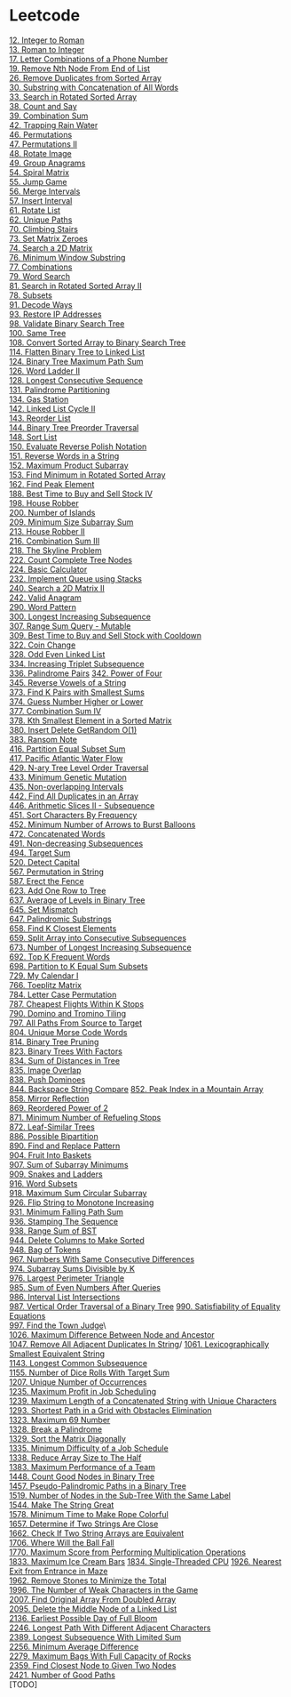 # Leetcode

[12. Integer to Roman](src/leetcode/_12/IntegerToRoman.java)\
[13. Roman to Integer](src/leetcode/_13/RomanInteger.java)\
[17. Letter Combinations of a Phone Number](src/leetcode/_17/LetterCombinationsOfAPhoneNumber.java)\
[19. Remove Nth Node From End of List](src/leetcode/_19/RemoveNthNodeFromEndOfList.java)\
[26. Remove Duplicates from Sorted Array](src/leetcode/_26/RemoveDuplicatesFromSortedArray.java)\
[30. Substring with Concatenation of All Words]()\
[33. Search in Rotated Sorted Array](src/leetcode/_33/SearchInRotatedSortedArray.java)\
[38. Count and Say](src/leetcode/_38/CountAndSay.java)\
[39. Combination Sum](src/leetcode/_39/CombinationSum.java)\
[42. Trapping Rain Water](src/leetcode/_42/TrappingRainWater.java)\
[46. Permutations](src/leetcode/_46/Permutations.java)\
[47. Permutations II](src/leetcode/_47/PermutationsII.java)\
[48. Rotate Image](src/leetcode/_48/RotateImage.java)\
[49. Group Anagrams](src/leetcode/_49/GroupAnagrams.java)\
[54. Spiral Matrix](src/leetcode/array/matrix/_54/SpiralMatrix.java)\
[55. Jump Game](src/leetcode/_55/JumpGame.java)\
[56. Merge Intervals](src/leetcode/_56/MergeIntervals.java)\
[57. Insert Interval](src/leetcode/_57/InsertInterval.java)\
[61. Rotate List](src/leetcode/_61/RotateList.java)\
[62. Unique Paths](src/leetcode/dp/UniquePaths.java)\
[70. Climbing Stairs](src/leetcode/_70/ClimbingStairs.java)\
[73. Set Matrix Zeroes](src/leetcode/array/matrix/SetMatrixZeroes.java)\
[74. Search a 2D Matrix](src/leetcode/_74/SearchA2DMatrix.java)\
[76. Minimum Window Substring](src/leetcode/_76/MinimumWindowSubstring.java)\
[77. Combinations](src/leetcode/_77/Combinations.java)\
[79. Word Search](src/leetcode/_79/WordSearch.java)\
[81. Search in Rotated Sorted Array II](src/leetcode/_81/SearchInRotatedSortedArrayII.java)\
[78. Subsets](src/leetcode/backtracking/_78/Subsets.java)\
[91. Decode Ways](src/leetcode/_91/DecodeWays.java)\
[93. Restore IP Addresses](src/leetcode/_93/RestoreIPAddresses.java)\
[98. Validate Binary Search Tree](src/leetcode/_98/ValidateBinarySearchTree.java)\
[100. Same Tree](src/leetcode/_100/SameTree.java)\
[108. Convert Sorted Array to Binary Search Tree](src/leetcode/_108/ConvertSortedArrayToBinarySearchTree.java)\
[114. Flatten Binary Tree to Linked List](src/leetcode/tree/_114/FlattenBinaryTreeToLinkedList.java)\
[124. Binary Tree Maximum Path Sum](src/leetcode/_124/BinaryTreeMaximumPathSum.java)\
[126. Word Ladder II](src/leetcode/_126/WordLadderII.java)\
[128. Longest Consecutive Sequence](src/leetcode/array/_128/LongestConsecutiveSequence.java)\
[131. Palindrome Partitioning](src/leetcode/_131/PalindromePartitioning.java)\
[134. Gas Station](src/leetcode/_134/GasStation.java)\
[142. Linked List Cycle II](src/leetcode/_142/LinkedListCycleII.java)\
[143. Reorder List](src/leetcode/_143/ReorderList.java)\
[144. Binary Tree Preorder Traversal](src/leetcode/_144/BinaryTreePreorderTraversal.java)\
[148. Sort List](src/leetcode/_148/SortList.java)\
[150. Evaluate Reverse Polish Notation](src/leetcode/_150/EvaluateReversePolishNotation.java)\
[151. Reverse Words in a String](src/leetcode/_151/ReverseWordsInaString.java)\
[152. Maximum Product Subarray](src/leetcode/_152/MaximumProductSubarray.java)\
[153. Find Minimum in Rotated Sorted Array](src/leetcode/_153/FindMinimumRotatedSortedArray.java)\
[162. Find Peak Element](src/leetcode/_162/FindPeakElement.java)\
[188. Best Time to Buy and Sell Stock IV](src/leetcode/_188/BestTimeToBuyAndSellStock4.java)\
[198. House Robber](src/leetcode/_198/HouseRobber.java)\
[200. Number of Islands](src/leetcode/_200/NumberOfIslands.java)\
[209. Minimum Size Subarray Sum](src/leetcode/_209/MinimumSizeSubarraySum.java)\
[213. House Robber II](src/leetcode/_213/HouseRobberII.java)\
[216. Combination Sum III](src/leetcode/_216/CombinationSum3.java)\
[218. The Skyline Problem](src/leetcode/_218/TheSkylineProblem.java)\
[222. Count Complete Tree Nodes](src/leetcode/_222/CountCompleteTreeNodes.java)\
[224. Basic Calculator](src/leetcode/_224/BasicCalculator.java)\
[232. Implement Queue using Stacks](src/leetcode/_232/ImplementQueueUsingStacks.java)\
[240. Search a 2D Matrix II](src/leetcode/_240/SearchA2DMatrixII.java)\
[242. Valid Anagram](src/leetcode/string/_242/ValidAnagram.java)\
[290. Word Pattern](src/leetcode/_290/WordPattern.java)\
[300. Longest Increasing Subsequence](src/leetcode/_300/LongestIncreasingSubsequence.java)\
[307. Range Sum Query - Mutable](src/leetcode/design/_307/RangeSumQueryMutable.java)\
[309. Best Time to Buy and Sell Stock with Cooldown](src/leetcode/_309/BestTimeToBuyAndSellStockWithCooldown.java)\
[322. Coin Change](src/leetcode/_322/CoinChange.java)\
[328. Odd Even Linked List](src/leetcode/_328/OddEvenLinkedList.java)\
[334. Increasing Triplet Subsequence](src/leetcode/_334/IncreasingTripletSubsequence.java)\
[336. Palindrome Pairs](src/leetcode/_336/PalindromePairs.java)
[342. Power of Four](src/leetcode/_342/PowerOfFour.java)\
[345. Reverse Vowels of a String](src/leetcode/_345/ReverseVowelsOfAString.java)\
[373. Find K Pairs with Smallest Sums](src/leetcode/_373/FindKPairsWithSmallestSums.java)\
[374. Guess Number Higher or Lower](src/leetcode/_374/GuessNumberHigherOrLower.java)\
[377. Combination Sum IV](src/leetcode/_377/CombinationSumIV.java)\
[378. Kth Smallest Element in a Sorted Matrix](src/leetcode/_378/KthSmallestElementInASortedMatrix.java)\
[380. Insert Delete GetRandom O(1)](src/leetcode/_380/InsertDeleteGetRandom.java)\
[383. Ransom Note](src/leetcode/_383/RansomNote.java)\
[416. Partition Equal Subset Sum](src/leetcode/_416/PartitionEqualSubsetSum.java)\
[417. Pacific Atlantic Water Flow](src/leetcode/_417/PacificAtlanticWaterFlow.java)\
[429. N-ary Tree Level Order Traversal](src/leetcode/_429/NaryTreeLevelOrderTraversal.java)\
[433. Minimum Genetic Mutation](src/leetcode/_433/MinimumGeneticMutation.java)\
[435. Non-overlapping Intervals](src/leetcode/_435/NonOverlappingIntervals.java)\
[442. Find All Duplicates in an Array](src/leetcode/array/_442/FindAllDuplicatesInAnArray.java)\
[446. Arithmetic Slices II - Subsequence](src/leetcode/_446/ArithmeticSlicesIISubsequence.java)\
[451. Sort Characters By Frequency](src/leetcode/_451/SortCharactersByFrequency.java)\
[452. Minimum Number of Arrows to Burst Balloons](src/leetcode/_452/MinimumNumberOfArrowsToBurstBalloons.java)\
[472. Concatenated Words](src/leetcode/_472/ConcatenatedWords.java)\
[491. Non-decreasing Subsequences](src/leetcode/_491/NonDecreasingSubsequences.java)\
[494. Target Sum](src/leetcode/_494/TargetSum.java)\
[520. Detect Capital](src/leetcode/_520/DetectCapital.java)\
[567. Permutation in String](src/leetcode/_567/PermutationInString.java)\
[587. Erect the Fence](src/leetcode/_587/ErectTheFence.java)\
[623. Add One Row to Tree](src/leetcode/_623/AddOneRowToTree.java)\
[637. Average of Levels in Binary Tree](src/leetcode/_637/AverageOfLevelsInBinaryTree.java)\
[645. Set Mismatch](src/leetcode/_645/SetMismatch.java)\
[647. Palindromic Substrings](src/leetcode/_647/PalindromicSubstrings.java)\
[658. Find K Closest Elements](src/leetcode/_658/FindKClosestElements.java)\
[659. Split Array into Consecutive Subsequences](src/leetcode/_659/SplitArrayIntoConsecutiveSubsequences.java)\
[673. Number of Longest Increasing Subsequence](src/leetcode/_673/NumberOfLongestIncreasingSubsequence.java)\
[692. Top K Frequent Words](src/leetcode/_692/TopKFrequentWords.java)\
[698. Partition to K Equal Sum Subsets](src/leetcode/_698/PartitionToKEqualSumSubsets.java)\
[729. My Calendar I](src/leetcode/design/_729/MyCalendarI.java)\
[766. Toeplitz Matrix](src/leetcode/_766/ToeplitzMatrix.java)\
[784. Letter Case Permutation](src/leetcode/string/_784/LetterCasePermutation.java)\
[787. Cheapest Flights Within K Stops](src/leetcode/_787/CheapestFlightsWithinKStops.java)\
[790. Domino and Tromino Tiling](src/leetcode/_790/DominoAndTrominoTiling.java)\
[797. All Paths From Source to Target](src/leetcode/_797/AllPathsFromSourceToTarget.java)\
[804. Unique Morse Code Words](src/leetcode/_804/UniqueMorseCodeWords.java)\
[814. Binary Tree Pruning](src/leetcode/_814/BinaryTreePruning.java)\
[823. Binary Trees With Factors](src/leetcode/_823/BinaryTreesWithFactors.java)\
[834. Sum of Distances in Tree](src/leetcode/_834/SumOfDistancesInTree.java)\
[835. Image Overlap](src/leetcode/_835/ImageOverlap.java)\
[838. Push Dominoes](src/leetcode/_838/PushDominoes.java)\
[844. Backspace String Compare](src/leetcode/_844/BackspaceStringCompare.java)
[852. Peak Index in a Mountain Array](src/leetcode/_852/PeakIndexInaMountainArray.java)\
[858. Mirror Reflection](src/leetcode/math/_858/MirrorReflection.java)\
[869. Reordered Power of 2](src/leetcode/_869/ReorderedPowerOf2.java)\
[871. Minimum Number of Refueling Stops](src/leetcode/_871/MinimumNumberOfRefuelingStops.java)\
[872. Leaf-Similar Trees](src/leetcode/_872/LeafSimilarTrees.java)\
[886. Possible Bipartition](src/leetcode/_886/PossibleBipartition.java)\
[890. Find and Replace Pattern](src/leetcode/array/_890/FindAndReplacePattern.java)\
[904. Fruit Into Baskets](src/leetcode/_904/FruitIntoBaskets.java)\
[907. Sum of Subarray Minimums](src/leetcode/_907/SumOfSubarrayMinimums.java)\
[909. Snakes and Ladders](src/leetcode/_909/SnakesAndLadders.java)\
[916. Word Subsets](src/leetcode/array/_916/WordSubsets.java)\
[918. Maximum Sum Circular Subarray](src/leetcode/_918/MaximumSumCircularSubarray.java)\
[926. Flip String to Monotone Increasing](src/leetcode/_926/FlipStringToMonotoneIncreasing.java)\
[931. Minimum Falling Path Sum](src/leetcode/_931/MinimumFallingPathSum.java)\
[936. Stamping The Sequence](src/leetcode/_936/StampingTheSequence.java)\
[938. Range Sum of BST](src/leetcode/_938/RangeSumOfBST.java)\
[944. Delete Columns to Make Sorted](src/leetcode/_944/DeleteColumnsToMakeSorted.java)\
[948. Bag of Tokens](src/leetcode/_948/BagOfTokens.java)\
[967. Numbers With Same Consecutive Differences](src/leetcode/_967/NumbersWithSameConsecutiveDifferences.java)\
[974. Subarray Sums Divisible by K](src/leetcode/_974/SubarraySumsDivisibleByK.java)\
[976. Largest Perimeter Triangle](src/leetcode/_976/LargestPerimeterTriangle.java)\
[985. Sum of Even Numbers After Queries](src/leetcode/_985/SumOfEvenNumbersAfterQueries.java)\
[986. Interval List Intersections](src/leetcode/_986/IntervalListIntersections.java)\
[987. Vertical Order Traversal of a Binary Tree](src/leetcode/_987/VerticalOrderTraversalOfaBinaryTree.java)
[990. Satisfiability of Equality Equations](src/leetcode/_990/SatisfiabilityOfEqualityEquations.java)\
[997. Find the Town Judge](src/leetcode/_997/FindTheTownJudge.java)\    
[1026. Maximum Difference Between Node and Ancestor](src/leetcode/_1026/MaximumDifferenceBetweenNodeAndAncestor.java)\
[1047. Remove All Adjacent Duplicates In String](src/leetcode/_1047/RemoveAllAdjacentDuplicatesString1.java)/
[1061. Lexicographically Smallest Equivalent String](src/leetcode/_1061/LexicographicallySmallestEquivalentString.java)\
[1143. Longest Common Subsequence](src/leetcode/_1143/LongestCommonSubsequence.java)\
[1155. Number of Dice Rolls With Target Sum](src/leetcode/_1155/NumberOfDiceRollsWithTargetSum.java)\
[1207. Unique Number of Occurrences](src/leetcode/_1207/UniqueNumberOfOccurrences.java)\
[1235. Maximum Profit in Job Scheduling](src/leetcode/_1235/MaximumProfitInJobScheduling.java)\
[1239. Maximum Length of a Concatenated String with Unique Characters](src/leetcode/_1239/MaximumLengthOfaConcatenatedStringWithUniqueCharacters.java)\
[1293. Shortest Path in a Grid with Obstacles Elimination]()\
[1323. Maximum 69 Number](src/leetcode/_1323/Maximum69Number.java)\
[1328. Break a Palindrome](src/leetcode/_1328/BreakaPalindrome.java)\
[1329. Sort the Matrix Diagonally](src/leetcode/_1329/SortTheMatrixDiagonally.java)\
[1335. Minimum Difficulty of a Job Schedule](src/leetcode/_1335/MinimumDifficultyOfaJobSchedule.java)\
[1338. Reduce Array Size to The Half](src/leetcode/_1338/ReduceArraySizeToTheHalf.java)\
[1383. Maximum Performance of a Team](src/leetcode/_1383/MaximumPerformanceOfaTeam.java)\
[1448. Count Good Nodes in Binary Tree](src/leetcode/_1448/CountGoodNodesInBinaryTree.java)\
[1457. Pseudo-Palindromic Paths in a Binary Tree](src/leetcode/_1457/PseudoPalindromicPathsInaBinaryTree.java)\
[1519. Number of Nodes in the Sub-Tree With the Same Label](src/leetcode/_1519/NumberOfNodesInTheSubTreeWithTheSameLabel.java)\
[1544. Make The String Great](src/leetcode/_1544/MakeTheStringGreat.java)\
[1578. Minimum Time to Make Rope Colorful](src/leetcode/_1578/MinimumTimeToMakeRopeColorful.java)\
[1657. Determine if Two Strings Are Close](src/leetcode/_1657/DetermineIfTwoStringsAreClose.java)\
[1662. Check If Two String Arrays are Equivalent](src/leetcode/_1662/CheckIfTwoStringArraysAreEquivalent.java)\
[1706. Where Will the Ball Fall](src/leetcode/_1706/WhereWillTheBallFall.java)\
[1770. Maximum Score from Performing Multiplication Operations](src/leetcode/_1770/MaximumScoreFromPerformingMultiplicationOperations.java)\
[1833. Maximum Ice Cream Bars](src/leetcode/_1833/MaximumIceCreamBars.java)
[1834. Single-Threaded CPU](src/leetcode/_1834/SingleThreadedCPU.java)
[1926. Nearest Exit from Entrance in Maze](src/leetcode/_1926/NearestExitFromEntranceInMaze.java)\
[1962. Remove Stones to Minimize the Total](src/leetcode/_1962/RemoveStonesToMinimizeTheTotal.java)\
[1996. The Number of Weak Characters in the Game](src/leetcode/_1996/TheNumberOfWeakCharactersInTheGame.java)\
[2007. Find Original Array From Doubled Array](src/leetcode/_2007/FindOriginalArrayFromDoubledArray.java)\
[2095. Delete the Middle Node of a Linked List](src/leetcode/_2095/DeleteTheMiddleNodeOfALinkedList.java)\
[2136. Earliest Possible Day of Full Bloom](src/leetcode/_2136/EarliestPossibleDayOfFullBloom.java)\
[2246. Longest Path With Different Adjacent Characters](src/leetcode/_2246/LongestPathWithDifferentAdjacentCharacters.java)\
[2389. Longest Subsequence With Limited Sum](src/leetcode/_2389/LongestSubsequenceWithLimitedSum.java)\
[2256. Minimum Average Difference](src/leetcode/_2256/MinimumAverageDifference.java)\
[2279. Maximum Bags With Full Capacity of Rocks](src/leetcode/_2279/MaximumBagsWithFullCapacityOfRocks.java)\
[2359. Find Closest Node to Given Two Nodes](src/leetcode/_2359/FindClosestNodeToGivenTwoNodes.java)\
[2421. Number of Good Paths](src/leetcode/_2421/NumberOfGoodPaths.java)\
[TODO]